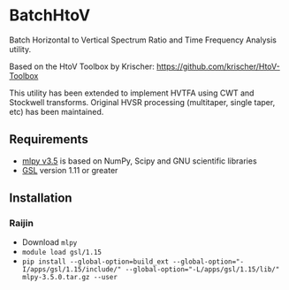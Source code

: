 # BatchHtoV
Batch Horizontal to Vertical Spectrum Ratio and Time Frequency Analysis utility.

Based on the HtoV Toolbox by Krischer: https://github.com/krischer/HtoV-Toolbox

This utility has been extended to implement HVTFA using CWT and Stockwell transforms. Original HVSR processing (multitaper, single taper, etc) has been maintained.

## Requirements

* [mlpy v3.5] is based on NumPy, Scipy and GNU scientific libraries 
* [GSL] version 1.11 or greater

[mlpy v3.5]:http://mlpy.sourceforge.net/
[GSL]:https://www.gnu.org/software/gsl/

## Installation

### Raijin

* Download `mlpy`
* `module load gsl/1.15`
* `pip install --global-option=build_ext --global-option="-I/apps/gsl/1.15/include/" --global-option="-L/apps/gsl/1.15/lib/" mlpy-3.5.0.tar.gz --user`
